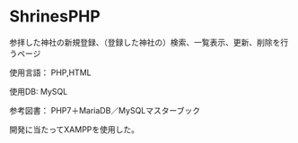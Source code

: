 # ShrinesPHP
参拝した神社の新規登録、（登録した神社の）検索、一覧表示、更新、削除を行うページ

使用言語： PHP,HTML

使用DB: MySQL

参考図書： PHP7＋MariaDB／MySQLマスターブック

開発に当たってXAMPPを使用した。
